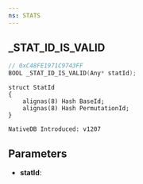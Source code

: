 ```yaml
---
ns: STATS
---
```

## _STAT_ID_IS_VALID

```c
// 0xC48FE1971C9743FF
BOOL _STAT_ID_IS_VALID(Any* statId);
```

```
struct StatId
{
	alignas(8) Hash BaseId;
	alignas(8) Hash PermutationId;
}

NativeDB Introduced: v1207
```

## Parameters
* **statId**:
